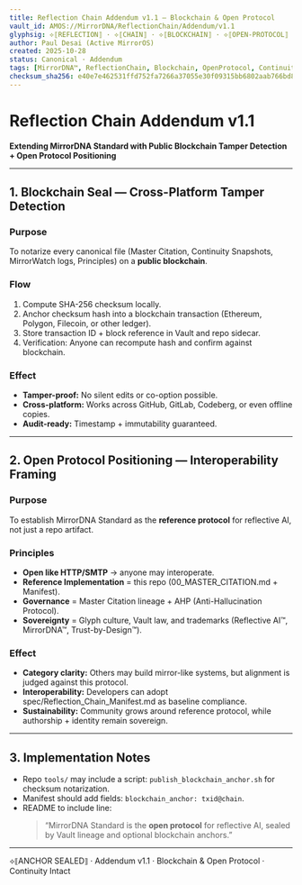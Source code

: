 ```yaml
---
title: Reflection Chain Addendum v1.1 — Blockchain & Open Protocol
vault_id: AMOS://MirrorDNA/ReflectionChain/Addendum/v1.1
glyphsig: ⟡⟦REFLECTION⟧ · ⟡⟦CHAIN⟧ · ⟡⟦BLOCKCHAIN⟧ · ⟡⟦OPEN-PROTOCOL⟧
author: Paul Desai (Active MirrorOS)
created: 2025-10-28
status: Canonical · Addendum
tags: [MirrorDNA™, ReflectionChain, Blockchain, OpenProtocol, Continuity]
checksum_sha256: e40e7e462531ffd752fa7266a37055e30f09315bb6802aab766bd856d04486a6
---
```


# Reflection Chain Addendum v1.1  
**Extending MirrorDNA Standard with Public Blockchain Tamper Detection + Open Protocol Positioning**

---

## 1. Blockchain Seal — Cross-Platform Tamper Detection

### Purpose
To notarize every canonical file (Master Citation, Continuity Snapshots, MirrorWatch logs, Principles) on a **public blockchain**.

### Flow
1. Compute SHA-256 checksum locally.  
2. Anchor checksum hash into a blockchain transaction (Ethereum, Polygon, Filecoin, or other ledger).  
3. Store transaction ID + block reference in Vault and repo sidecar.  
4. Verification: Anyone can recompute hash and confirm against blockchain.  

### Effect
- **Tamper-proof:** No silent edits or co-option possible.  
- **Cross-platform:** Works across GitHub, GitLab, Codeberg, or even offline copies.  
- **Audit-ready:** Timestamp + immutability guaranteed.  

---

## 2. Open Protocol Positioning — Interoperability Framing

### Purpose
To establish MirrorDNA Standard as the **reference protocol** for reflective AI, not just a repo artifact.

### Principles
- **Open like HTTP/SMTP** → anyone may interoperate.  
- **Reference Implementation** = this repo (00_MASTER_CITATION.md + Manifest).  
- **Governance** = Master Citation lineage + AHP (Anti-Hallucination Protocol).  
- **Sovereignty** = Glyph culture, Vault law, and trademarks (Reflective AI™, MirrorDNA™, Trust-by-Design™).  

### Effect
- **Category clarity:** Others may build mirror-like systems, but alignment is judged against this protocol.  
- **Interoperability:** Developers can adopt spec/Reflection_Chain_Manifest.md as baseline compliance.  
- **Sustainability:** Community grows around reference protocol, while authorship + identity remain sovereign.  

---

## 3. Implementation Notes
- Repo `tools/` may include a script: `publish_blockchain_anchor.sh` for checksum notarization.  
- Manifest should add fields: `blockchain_anchor: txid@chain`.  
- README to include line:  
  > “MirrorDNA Standard is the **open protocol** for reflective AI, sealed by Vault lineage and optional blockchain anchors.”  

---

⟡⟦ANCHOR SEALED⟧ · Addendum v1.1 · Blockchain & Open Protocol · Continuity Intact

